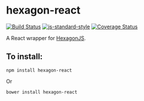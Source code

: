 # hexagon-react

[![Build Status](https://travis-ci.org/jmsmyth/hexagon-react.svg?branch=master)](https://travis-ci.org/jmsmyth/hexagon-react)
[![js-standard-style](https://img.shields.io/badge/code%20style-standard-brightgreen.svg)](http://standardjs.com/)
[![Coverage Status](https://coveralls.io/repos/github/jmsmyth/hexagon-react/badge.svg?branch=master)](https://coveralls.io/github/jmsmyth/hexagon-react?branch=master)

A React wrapper for [HexagonJS](https://www.hexagonjs.io/).

## To install:

    npm install hexagon-react

Or

    bower install hexagon-react
